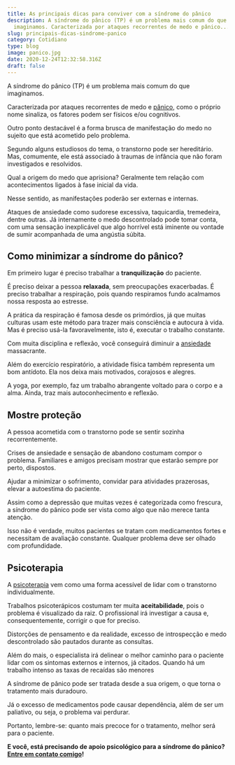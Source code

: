 ```yaml
---
title: As principais dicas para conviver com a síndrome do pânico
description: A síndrome do pânico (TP) é um problema mais comum do que
  imaginamos. Caracterizada por ataques recorrentes de medo e pânico...
slug: principais-dicas-sindrome-panico
category: Cotidiano
type: blog
image: panico.jpg
date: 2020-12-24T12:32:58.316Z
draft: false
---
```


A síndrome do pânico (TP) é um problema mais comum do que imaginamos.

Caracterizada por ataques recorrentes de medo e [pânico](https://www.google.com/url?client=internal-element-cse&cx=013413282715532661870:5z8llcwtwhy&q=https://yuribusin.com.br/sindrome-do-panico-entenda-melhor/&sa=U&ved=2ahUKEwiQuvPlh-LtAhVVILkGHcitBRAQFjAAegQIAhAC&usg=AOvVaw1t61daX6pa5CONBxMGS_sB), como o próprio nome sinaliza, os fatores podem ser físicos e/ou cognitivos.

Outro ponto destacável é a forma brusca de manifestação do medo no sujeito que está acometido pelo problema.

Segundo alguns estudiosos do tema, o transtorno pode ser hereditário. Mas, comumente, ele está associado à traumas de infância que não foram investigados e resolvidos.

Qual a origem do medo que aprisiona? Geralmente tem relação com acontecimentos ligados à fase inicial da vida.

Nesse sentido, as manifestações poderão ser externas e internas.

Ataques de ansiedade como sudorese excessiva, taquicardia, tremedeira, dentre outras. Já internamente o medo descontrolado pode tomar conta, com uma sensação inexplicável que algo horrível está iminente ou vontade de sumir acompanhada de uma angústia súbita.

## Como minimizar a síndrome do pânico?

Em primeiro lugar é preciso trabalhar a **tranquilização** do paciente.

É preciso deixar a pessoa **relaxada**, sem preocupações exacerbadas. É preciso trabalhar a respiração, pois quando respiramos fundo acalmamos nossa resposta ao estresse.

A prática da respiração é famosa desde os primórdios, já que muitas culturas usam este método para trazer mais consciência e autocura à vida. Mas é preciso usá-la favoravelmente, isto é, executar o trabalho constante.

Com muita disciplina e reflexão, você conseguirá diminuir a [ansiedade](https://yuribusin.com.br/ansiedade-o-mal-do-novo-seculo/) massacrante.

Além do exercício respiratório, a atividade física também representa um bom antídoto. Ela nos deixa mais motivados, corajosos e alegres.

A yoga, por exemplo, faz um trabalho abrangente voltado para o corpo e a alma. Ainda, traz mais autoconhecimento e reflexão.

## Mostre proteção

A pessoa acometida com o transtorno pode se sentir sozinha recorrentemente.

Crises de ansiedade e sensação de abandono costumam compor o problema. Familiares e amigos precisam mostrar que estarão sempre por perto, dispostos.

Ajudar a minimizar o sofrimento, convidar para atividades prazerosas, elevar a autoestima do paciente.

Assim como a depressão que muitas vezes é categorizada como frescura, a síndrome do pânico pode ser vista como algo que não merece tanta atenção.

Isso não é verdade, muitos pacientes se tratam com medicamentos fortes e necessitam de avaliação constante. Qualquer problema deve ser olhado com profundidade.

## Psicoterapia

A [psicoterapia](https://yuribusin.com.br/quanto-tempo-dura-psicoterapia/) vem como uma forma acessível de lidar com o transtorno individualmente.

Trabalhos psicoterápicos costumam ter muita **aceitabilidade**, pois o problema é visualizado da raiz. O profissional irá investigar a causa e, consequentemente, corrigir o que for preciso.

Distorções de pensamento e da realidade, excesso de introspecção e medo descontrolado são pautados durante as consultas.

Além do mais, o especialista irá delinear o melhor caminho para o paciente lidar com os sintomas externos e internos, já citados. Quando há um trabalho intenso as taxas de recaídas são menores

A síndrome de pânico pode ser tratada desde a sua origem, o que torna o tratamento mais duradouro.

Já o excesso de medicamentos pode causar dependência, além de ser um paliativo, ou seja, o problema vai perdurar.

Portanto, lembre-se: quanto mais precoce for o tratamento, melhor será para o paciente.

**E você, está precisando de apoio psicológico para a síndrome do pânico? [Entre em contato comigo](https://yuribusin.com.br/contato/)!**

